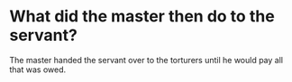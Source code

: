 # What did the master then do to the servant?

The master handed the servant over to the torturers until he would pay all that was owed.
